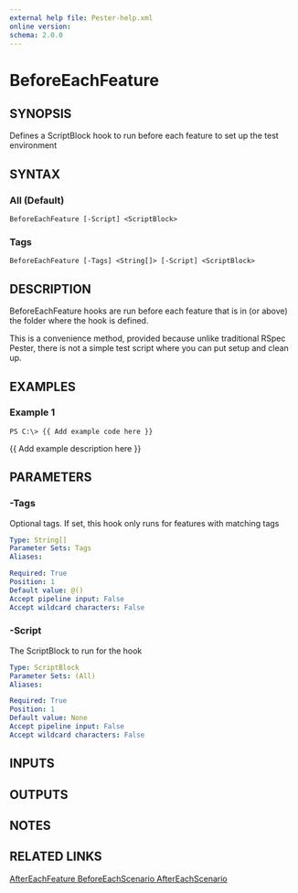 ```yaml
---
external help file: Pester-help.xml
online version: 
schema: 2.0.0
---
```


# BeforeEachFeature

## SYNOPSIS
Defines a ScriptBlock hook to run before each feature to set up the test environment

## SYNTAX

### All (Default)
```
BeforeEachFeature [-Script] <ScriptBlock>
```

### Tags
```
BeforeEachFeature [-Tags] <String[]> [-Script] <ScriptBlock>
```

## DESCRIPTION
BeforeEachFeature hooks are run before each feature that is in (or above) the folder where the hook is defined.

This is a convenience method, provided because unlike traditional RSpec Pester,
there is not a simple test script where you can put setup and clean up.

## EXAMPLES

### Example 1
```
PS C:\> {{ Add example code here }}
```

{{ Add example description here }}

## PARAMETERS

### -Tags
Optional tags.
If set, this hook only runs for features with matching tags

```yaml
Type: String[]
Parameter Sets: Tags
Aliases: 

Required: True
Position: 1
Default value: @()
Accept pipeline input: False
Accept wildcard characters: False
```

### -Script
The ScriptBlock to run for the hook

```yaml
Type: ScriptBlock
Parameter Sets: (All)
Aliases: 

Required: True
Position: 1
Default value: None
Accept pipeline input: False
Accept wildcard characters: False
```

## INPUTS

## OUTPUTS

## NOTES

## RELATED LINKS

[AfterEachFeature
BeforeEachScenario
AfterEachScenario]()

